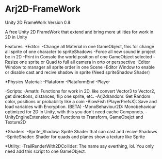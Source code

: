 Arj2D-FrameWork
===============

Unity 2D FrameWork Version 0.8

A free Unity 2D FrameWork that extend and bring more utilities for work in 2D in Unity

Features:
*Editor:
  -Change all Material in one GameObject, this for change all sprite of one character to spriteShadows
  -Force all new sound in project be in 2D
  -Print in Console the world position of one GameObject selected
  -Resize one sprite or Quad to full all camera in orto or perspective
  -Editor Window to manager all sprite order in one Scene
  -Editor Window to enable or disable cast and recive shadow in sprite (Need spriteShadow Shader)
  
*Physics Material:
  -Plataform
  -PlataformEnd
  -Player
  
-Scripts:
  -Amath: Functions for work in 2D, like convert Vector3 to Vector2, get directions, distances, flip one sprite, etc.
  -Arj2drandom: Get Random color, positions or probability like a coin
  -BlowFish (PlayerPrefsX): Save and load variables with Encryption. (BETA)
  -MonoBehaviour2D: Monobehaviour optimized for 2D in Unity, with this you don't need cache Componets.
  -UnityEngineExtension: Add Functions to Transform, GameObejct and Texture2D
  
*Shaders:
  -Sprite_Shadow: Sprite Shader that can cast and recive Shadows
  -SpriteShader: Shader for quads and planes show a texture like Sprite
  
*Utility:
  -TrailRenderWith2DCollider: The name say everthing, lol. You only need add this script to one GameObject.
